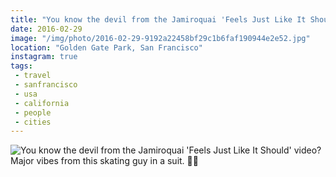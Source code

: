 ```yaml
---
title: "You know the devil from the Jamiroquai 'Feels Just Like It Should' video? Major vibes from this skating guy in a suit. 👹👔"
date: 2016-02-29
image: "/img/photo/2016-02-29-9192a22458bf29c1b6faf190944e2e52.jpg"
location: "Golden Gate Park, San Francisco"
instagram: true
tags:
 - travel
 - sanfrancisco
 - usa
 - california
 - people
 - cities
---
```


![You know the devil from the Jamiroquai 'Feels Just Like It Should' video? Major vibes from this skating guy in a suit. 👹👔](/img/photo/2016-02-29-9192a22458bf29c1b6faf190944e2e52.jpg)

